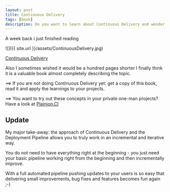 ```yaml
---
layout: post
title: Continuous Delivery
tags: [book]
description: Do you want to learn about Continuous Delivery and wonder where to start? Read the book 'Continuous Delivery'
---
```


A week back i just finished reading

![]({{ site.url }}/assets/ContinuousDelivery.jpg)

[Continuous Delivery](https://www.amazon.com/Continuous-Delivery-Deployment-Automation-Addison-Wesley/dp/0321601912/ref=sr_1_1?ie=UTF8&qid=1483707145&sr=8-1&keywords=continuous+delivery)

Also I sometimes wished it would be a hundred pages shorter I finally think it is a 
valuable book almost completely describing the topic.

==> If you are not doing Continuous Delivery yet: get a copy of this book, read it and apply the learnings 
    to your projects.

==> You want to try out these concepts in your private one-man projects? 
Have a look at [Plainion.CI](https://github.com/ronin4net/Plainion.CI/blob/master/README.md)


## Update

My major take-away: the approach of Continuous Delivery and the Deployment Pipeline allows you to truly work in an incremental and 
iterative way.

You do not need to have everything right at the beginning - you just need your basic pipeline working right from the beginning and 
then incrementally improve.

With a full automated pipeline pushing updates to your users is so easy that delivering small improvements, bug fixes and features 
becomes fun again ;-)

